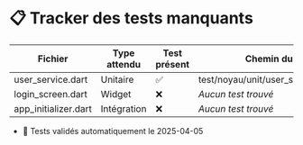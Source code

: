 # 📋 Tracker des tests manquants

| Fichier | Type attendu | Test présent | Chemin du test |
|--------|--------------|--------------|----------------|
| user_service.dart | Unitaire | ✅ | test/noyau/unit/user_service_test.dart |
| login_screen.dart | Widget | ❌ | _Aucun test trouvé_ |
| app_initializer.dart | Intégration | ❌ | _Aucun test trouvé_ |

- 📌 Tests validés automatiquement le 2025-04-05
